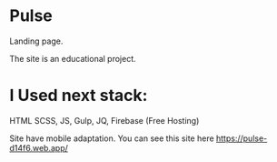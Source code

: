 # Pulse
Landing page.

The site is an educational project. 

# I Used next stack: 
HTML 
SCSS,
JS,
Gulp,
JQ,
Firebase (Free Hosting)

Site have mobile adaptation. You can see this site here 
https://pulse-d14f6.web.app/
